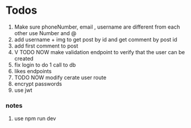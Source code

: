 # Todos

1. Make sure phoneNumber, email , username are different from each other use Number and @
2. add username + img to get post by id and get comment by post id
3. add first comment to post
4. V TODO NOW make validation endpoint to verify that the user can be created
5. fix login to do 1 call to db
6. likes endpoints
7. TODO NOW modify cerate user route
8. encrypt passwords
9. use jwt

### notes

1. use npm run dev
